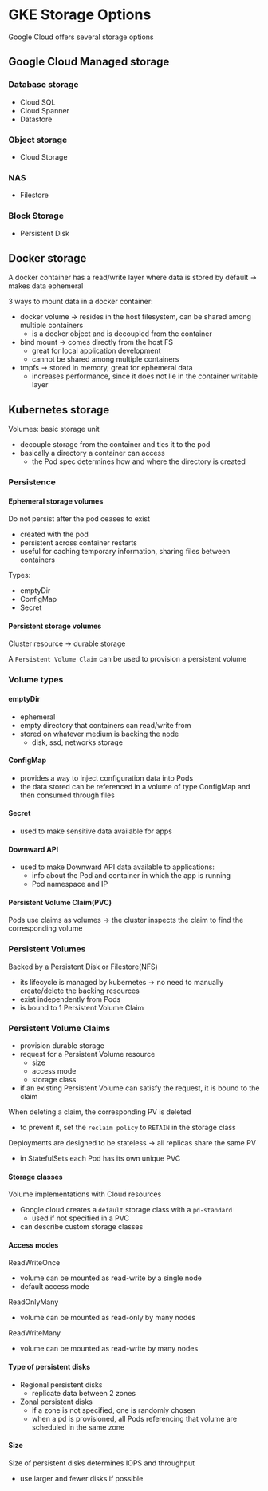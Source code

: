 # GKE Storage Options

Google Cloud offers several storage options

## Google Cloud Managed storage

### Database storage

- Cloud SQL
- Cloud Spanner
- Datastore

### Object storage

- Cloud Storage

### NAS

- Filestore

### Block Storage

- Persistent Disk



## Docker storage

A docker container has a read/write layer where data is stored by default -> makes data ephemeral

3 ways to mount data in a docker container:

- docker volume -> resides in the host filesystem, can be shared among multiple containers
  - is a docker object and is decoupled from the container
- bind mount -> comes directly from the host FS
  - great for local application development
  - cannot be shared among multiple containers
- tmpfs -> stored in memory, great for ephemeral data
  - increases performance, since it does not lie in the container writable layer

## Kubernetes storage

Volumes: basic storage unit

- decouple storage from the container and ties it to the pod
- basically a directory a container can access
  - the Pod spec determines how and where the directory is created

### Persistence

#### Ephemeral storage volumes

Do not persist after the pod ceases to exist

- created with the pod
- persistent across container restarts
- useful for caching temporary information, sharing files between containers

Types:

- emptyDir
- ConfigMap
- Secret

#### Persistent storage volumes

Cluster resource -> durable storage

A `Persistent Volume Claim` can be used to provision a persistent volume

### Volume types

#### emptyDir

- ephemeral
- empty directory that containers can read/write from
- stored on whatever medium is backing the node
  - disk, ssd, networks storage

#### ConfigMap

- provides a way to inject configuration data into Pods
- the data stored can be referenced in a volume of type ConfigMap and then consumed through files

#### Secret

- used to make sensitive data available for apps

#### Downward API

- used to make Downward API data available to applications:
  - info about the Pod and container in which the app is running
  - Pod namespace and IP

#### Persistent Volume Claim(PVC)

Pods use claims as volumes -> the cluster inspects the claim to find the corresponding volume

### Persistent Volumes

Backed by a Persistent Disk or Filestore(NFS)

- its lifecycle is managed by kubernetes -> no need to manually create/delete the backing resources
- exist independently from Pods
- is bound to 1 Persistent Volume Claim

### Persistent Volume Claims

- provision durable storage
- request for a Persistent Volume resource
  - size
  - access mode
  - storage class
- if an existing Persistent Volume can satisfy the request, it is bound to the claim

When deleting a claim, the corresponding PV is deleted

- to prevent it, set the `reclaim policy` to `RETAIN` in the storage class

Deployments are designed to be stateless -> all replicas share the same PV

- in StatefulSets each Pod has its own unique PVC

#### Storage classes

Volume implementations with Cloud resources

- Google cloud creates a `default` storage class with a `pd-standard`
  - used if not specified in a PVC
- can describe custom storage classes

#### Access modes

ReadWriteOnce

- volume can be mounted as read-write by a single node
- default access mode

ReadOnlyMany

- volume can be mounted as read-only by many nodes

ReadWriteMany

- volume can be mounted as read-write by many nodes

#### Type of persistent disks

- Regional persistent disks
  - replicate data between 2 zones
- Zonal persistent disks
  - if a zone is not specified, one is randomly chosen
  - when a pd is provisioned, all Pods referencing that volume are scheduled in the same zone

#### Size

Size of persistent disks determines IOPS and throughput

- use larger and fewer disks if possible
